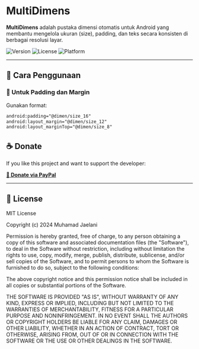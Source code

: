# MultiDimens

**MultiDimens** adalah pustaka dimensi otomatis untuk Android yang membantu mengelola ukuran (size), padding, dan teks secara konsisten di berbagai resolusi layar.

![Version](https://img.shields.io/github/v/tag/mj743/MultiDimens?label=version&color=blue)
![License](https://img.shields.io/github/license/mj743/MultiDimens?style=flat)
![Platform](https://img.shields.io/badge/platform-android-brightgreen?style=flat)

---

## 📐 Cara Penggunaan

### 🔸 Untuk Padding dan Margin

Gunakan format:  
```xml
android:padding="@dimen/size_16"
android:layout_margin="@dimen/size_12"
android:layout_marginTop="@dimen/size_8"
```
## ☕ Donate
If you like this project and want to support the developer:

**[💖 Donate via PayPal](https://paypal.me/MuhamadJaelani?country.x=ID&locale.x=id_ID)**

---
## 📄 License

MIT License

Copyright (c) 2024 Muhamad Jaelani

Permission is hereby granted, free of charge, to any person obtaining a copy
of this software and associated documentation files (the "Software"), to deal
in the Software without restriction, including without limitation the rights
to use, copy, modify, merge, publish, distribute, sublicense, and/or sell
copies of the Software, and to permit persons to whom the Software is
furnished to do so, subject to the following conditions:

The above copyright notice and this permission notice shall be included in all
copies or substantial portions of the Software.

THE SOFTWARE IS PROVIDED "AS IS", WITHOUT WARRANTY OF ANY KIND, EXPRESS OR
IMPLIED, INCLUDING BUT NOT LIMITED TO THE WARRANTIES OF MERCHANTABILITY,
FITNESS FOR A PARTICULAR PURPOSE AND NONINFRINGEMENT. IN NO EVENT SHALL THE
AUTHORS OR COPYRIGHT HOLDERS BE LIABLE FOR ANY CLAIM, DAMAGES OR OTHER
LIABILITY, WHETHER IN AN ACTION OF CONTRACT, TORT OR OTHERWISE, ARISING FROM,
OUT OF OR IN CONNECTION WITH THE SOFTWARE OR THE USE OR OTHER DEALINGS IN THE
SOFTWARE.
